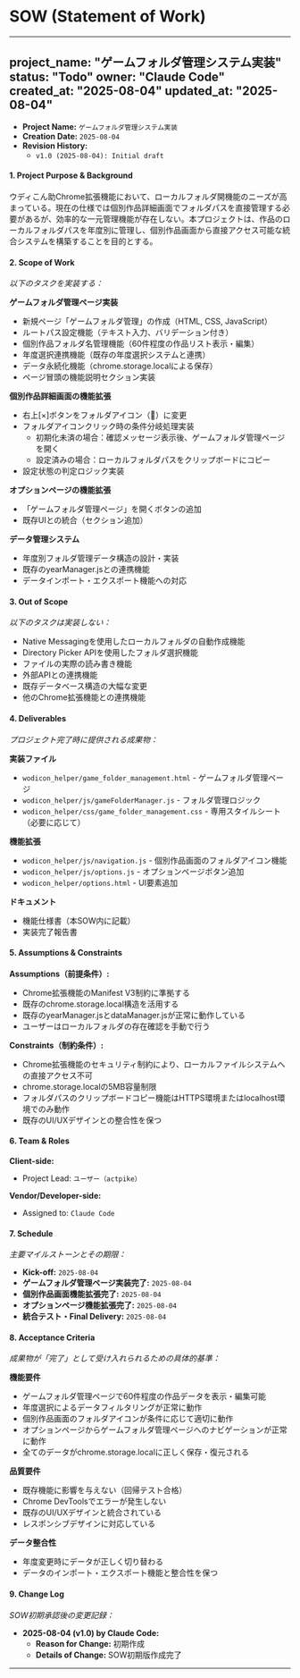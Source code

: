 # SOW (Statement of Work)

---
project_name: "ゲームフォルダ管理システム実装"
status: "Todo"
owner: "Claude Code"
created_at: "2025-08-04"
updated_at: "2025-08-04"
---

- **Project Name:** `ゲームフォルダ管理システム実装`
- **Creation Date:** `2025-08-04`
- **Revision History:**
  - `v1.0 (2025-08-04): Initial draft`

#### 1. Project Purpose & Background
ウディこん助Chrome拡張機能において、ローカルフォルダ開機能のニーズが高まっている。現在の仕様では個別作品詳細画面でフォルダパスを直接管理する必要があるが、効率的な一元管理機能が存在しない。本プロジェクトは、作品のローカルフォルダパスを年度別に管理し、個別作品画面から直接アクセス可能な統合システムを構築することを目的とする。

#### 2. Scope of Work
*以下のタスクを実装する：*

**ゲームフォルダ管理ページ実装**
- 新規ページ「ゲームフォルダ管理」の作成（HTML, CSS, JavaScript）
- ルートパス設定機能（テキスト入力、バリデーション付き）
- 個別作品フォルダ名管理機能（60件程度の作品リスト表示・編集）
- 年度選択連携機能（既存の年度選択システムと連携）
- データ永続化機能（chrome.storage.localによる保存）
- ページ冒頭の機能説明セクション実装

**個別作品詳細画面の機能拡張**
- 右上[×]ボタンをフォルダアイコン（📁）に変更
- フォルダアイコンクリック時の条件分岐処理実装
  - 初期化未済の場合：確認メッセージ表示後、ゲームフォルダ管理ページを開く
  - 設定済みの場合：ローカルフォルダパスをクリップボードにコピー
- 設定状態の判定ロジック実装

**オプションページの機能拡張**
- 「ゲームフォルダ管理ページ」を開くボタンの追加
- 既存UIとの統合（セクション追加）

**データ管理システム**
- 年度別フォルダ管理データ構造の設計・実装
- 既存のyearManager.jsとの連携機能
- データインポート・エクスポート機能への対応

#### 3. Out of Scope
*以下のタスクは実装しない：*
- Native Messagingを使用したローカルフォルダの自動作成機能
- Directory Picker APIを使用したフォルダ選択機能
- ファイルの実際の読み書き機能
- 外部APIとの連携機能
- 既存データベース構造の大幅な変更
- 他のChrome拡張機能との連携機能

#### 4. Deliverables
*プロジェクト完了時に提供される成果物：*

**実装ファイル**
- `wodicon_helper/game_folder_management.html` - ゲームフォルダ管理ページ
- `wodicon_helper/js/gameFolderManager.js` - フォルダ管理ロジック
- `wodicon_helper/css/game_folder_management.css` - 専用スタイルシート（必要に応じて）

**機能拡張**
- `wodicon_helper/js/navigation.js` - 個別作品画面のフォルダアイコン機能
- `wodicon_helper/js/options.js` - オプションページボタン追加
- `wodicon_helper/options.html` - UI要素追加

**ドキュメント**
- 機能仕様書（本SOW内に記載）
- 実装完了報告書

#### 5. Assumptions & Constraints
**Assumptions（前提条件）:**
- Chrome拡張機能のManifest V3制約に準拠する
- 既存のchrome.storage.local構造を活用する
- 既存のyearManager.jsとdataManager.jsが正常に動作している
- ユーザーはローカルフォルダの存在確認を手動で行う

**Constraints（制約条件）:**
- Chrome拡張機能のセキュリティ制約により、ローカルファイルシステムへの直接アクセス不可
- chrome.storage.localの5MB容量制限
- フォルダパスのクリップボードコピー機能はHTTPS環境またはlocalhost環境でのみ動作
- 既存のUI/UXデザインとの整合性を保つ

#### 6. Team & Roles
**Client-side:**
- Project Lead: `ユーザー（actpike）`

**Vendor/Developer-side:**
- Assigned to: `Claude Code`

#### 7. Schedule
*主要マイルストーンとその期限：*
- **Kick-off:** `2025-08-04`
- **ゲームフォルダ管理ページ実装完了:** `2025-08-04`
- **個別作品画面機能拡張完了:** `2025-08-04`
- **オプションページ機能拡張完了:** `2025-08-04`
- **統合テスト・Final Delivery:** `2025-08-04`

#### 8. Acceptance Criteria
*成果物が「完了」として受け入れられるための具体的基準：*

**機能要件**
- ゲームフォルダ管理ページで60件程度の作品データを表示・編集可能
- 年度選択によるデータフィルタリングが正常に動作
- 個別作品画面のフォルダアイコンが条件に応じて適切に動作
- オプションページからゲームフォルダ管理ページへのナビゲーションが正常に動作
- 全てのデータがchrome.storage.localに正しく保存・復元される

**品質要件**
- 既存機能に影響を与えない（回帰テスト合格）
- Chrome DevToolsでエラーが発生しない
- 既存のUI/UXデザインと統合されている
- レスポンシブデザインに対応している

**データ整合性**
- 年度変更時にデータが正しく切り替わる
- データのインポート・エクスポート機能と整合性を保つ

#### 9. Change Log
*SOW初期承認後の変更記録：*
- **2025-08-04 (v1.0) by Claude Code:**
  - **Reason for Change:** 初期作成
  - **Details of Change:** SOW初期版作成完了

---